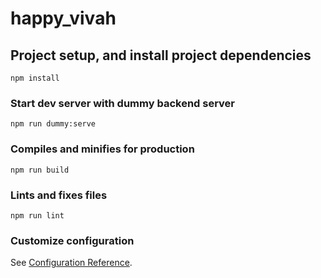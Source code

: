 # happy_vivah

## Project setup, and install project dependencies
```
npm install 
```

### Start dev server with dummy backend server
```
npm run dummy:serve
```

### Compiles and minifies for production
```
npm run build
```

### Lints and fixes files
```
npm run lint
```

### Customize configuration
See [Configuration Reference](https://cli.vuejs.org/config/).

